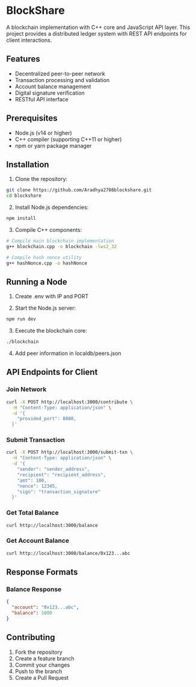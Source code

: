 # BlockShare

A blockchain implementation with C++ core and JavaScript API layer. This project provides a distributed ledger system with REST API endpoints for client interactions.

## Features

- Decentralized peer-to-peer network
- Transaction processing and validation
- Account balance management
- Digital signature verification
- RESTful API interface

## Prerequisites

- Node.js (v14 or higher)
- C++ compiler (supporting C++11 or higher)
- npm or yarn package manager

## Installation

1. Clone the repository:
```bash
git clone https://github.com/Aradhya2708blockshare.git
cd blockshare
```

2. Install Node.js dependencies:
```bash
npm install
```

3. Compile C++ components:
```bash
# Compile main blockchain implementation
g++ blockchain.cpp -o blockchain -lws2_32

# Compile hash nonce utility
g++ hashNonce.cpp -o hashNonce
```

## Running a Node

1. Create .env with IP and PORT

2. Start the Node.js server:
```bash
npm run dev
```

3. Execute the blockchain core:
```bash
./blockchain
```

4. Add peer information in localdb/peers.json

## API Endpoints for Client

### Join Network
```bash
curl -X POST http://localhost:3000/contribute \
  -H "Content-Type: application/json" \
  -d '{
    "provided_port": 8080,
  }'
```

### Submit Transaction
```bash
curl -X POST http://localhost:3000/submit-txn \
  -H "Content-Type: application/json" \
  -d '{
    "sender": "sender_address",
    "recipient": "recipient_address",
    "amt": 100,
    "nonce": 12345,
    "sign": "transaction_signature"
  }'
```

### Get Total Balance
```bash
curl http://localhost:3000/balance
```

### Get Account Balance
```bash
curl http://localhost:3000/balance/0x123...abc
```

## Response Formats

### Balance Response
```json
{
  "account": "0x123...abc",
  "balance": 1000
}
```

## Contributing

1. Fork the repository
2. Create a feature branch
3. Commit your changes
4. Push to the branch
5. Create a Pull Request
